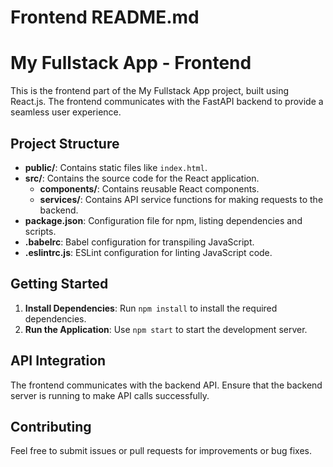 # Frontend README.md

# My Fullstack App - Frontend

This is the frontend part of the My Fullstack App project, built using React.js. The frontend communicates with the FastAPI backend to provide a seamless user experience.

## Project Structure

- **public/**: Contains static files like `index.html`.
- **src/**: Contains the source code for the React application.
  - **components/**: Contains reusable React components.
  - **services/**: Contains API service functions for making requests to the backend.
- **package.json**: Configuration file for npm, listing dependencies and scripts.
- **.babelrc**: Babel configuration for transpiling JavaScript.
- **.eslintrc.js**: ESLint configuration for linting JavaScript code.

## Getting Started

1. **Install Dependencies**: Run `npm install` to install the required dependencies.
2. **Run the Application**: Use `npm start` to start the development server.

## API Integration

The frontend communicates with the backend API. Ensure that the backend server is running to make API calls successfully.

## Contributing

Feel free to submit issues or pull requests for improvements or bug fixes.